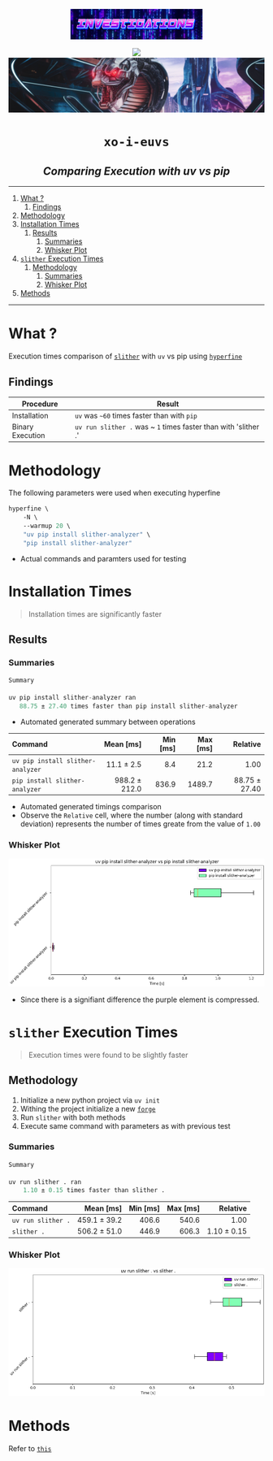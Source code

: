 
<p align="center"><a href="https://x.com/xyizko" target="_blank" rel="noopener noreferrer"><img src="https://raw.githubusercontent.com/xyizko/xo-tagz/refs/heads/main/gfx/i.png"></a></p>

<p align="center">
<a href="https://twitter.com/xyizko" target="_blank">
<img src="https://hits.seeyoufarm.com/api/count/incr/badge.svg?url=https%3A%2F%2Fgithub.com%2Fxyizko%2Fxo-i-euvs&count_bg=%23467423&title_bg=%233A3636&icon=superuser.svg&icon_color=%23D2FF72&title=apes&edge_flat=false">
</a>


<a href="https://github.com/xyizko/xo-Investigations" target=_blank>
<img src="./gfx/b.png" align="center">
</a>

<h1 align="center"><code>xo-i-euvs</code></h1>
<h2 align="center"><i>Comparing Execution with uv vs pip</i></h2>

---

1. [What ?](#what-)
   1. [Findings](#findings)
2. [Methodology](#methodology)
3. [Installation Times](#installation-times)
   1. [Results](#results)
      1. [Summaries](#summaries)
      2. [Whisker Plot](#whisker-plot)
4. [`slither` Execution Times](#slither-execution-times)
   1. [Methodology](#methodology-1)
      1. [Summaries](#summaries-1)
      2. [Whisker Plot](#whisker-plot-1)
5. [Methods](#methods)

---

# What ?

Execution times comparison of [`slither`](https://github.com/crytic/slither) with `uv` vs pip using [`hyperfine`](https://lib.rs/crates/hyperfine)

## Findings

| Procedure        | Result                                                          |
| ---------------- | --------------------------------------------------------------- |
| Installation     | `uv` was `~60` times faster than with `pip`                     |
| Binary Execution | `uv run slither .` was ~ `1` times faster than with 'slither .' |

# Methodology

The following parameters were used when executing hyperfine

```ml
hyperfine \
    -N \
    --warmup 20 \
    "uv pip install slither-analyzer" \
    "pip install slither-analyzer"
```

- Actual commands and paramters used for testing

# Installation Times

> Installation times are significantly faster

## Results

### Summaries

```js
Summary

uv pip install slither-analyzer ran
   88.75 ± 27.40 times faster than pip install slither-analyzer
```

- Automated generated summary between operations

| Command                           |     Mean [ms] | Min [ms] | Max [ms] |      Relative |
| :-------------------------------- | ------------: | -------: | -------: | ------------: |
| `uv pip install slither-analyzer` |    11.1 ± 2.5 |      8.4 |     21.2 |          1.00 |
| `pip install slither-analyzer`    | 988.2 ± 212.0 |    836.9 |   1489.7 | 88.75 ± 27.40 |

- Automated generated timings comparison
- Observe the `Relative` cell, where the number (along with standard deviation) represents the number of times greate from the value of `1.00`

### Whisker Plot

![](./gfx/r1.png)

- Since there is a signifiant difference the purple element is compressed.

# `slither` Execution Times

> Execution times were found to be slightly faster

## Methodology

1. Initialize a new python project via `uv init`
2. Withing the project initialize a new [`forge`](https://github.com/foundry-rs/foundry)
3. Run `slither` with both methods
4. Execute same command with parameters as with previous test

### Summaries

```ml
Summary

uv run slither . ran
    1.10 ± 0.15 times faster than slither .
```

| Command            |    Mean [ms] | Min [ms] | Max [ms] |    Relative |
| :----------------- | -----------: | -------: | -------: | ----------: |
| `uv run slither .` | 459.1 ± 39.2 |    406.6 |    540.6 |        1.00 |
| `slither .`        | 506.2 ± 51.0 |    446.9 |    606.3 | 1.10 ± 0.15 |

### Whisker Plot

![](./gfx/r2.png)

# Methods

Refer to [`this`](./methods/README.MD)
